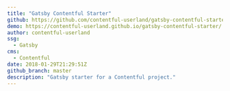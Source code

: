 ```yaml
---
title: "Gatsby Contentful Starter"
github: https://github.com/contentful-userland/gatsby-contentful-starter
demo: https://contentful-userland.github.io/gatsby-contentful-starter/
author: contentful-userland
ssg:
  - Gatsby
cms:
  - Contentful
date: 2018-01-29T21:29:51Z
github_branch: master
description: "Gatsby starter for a Contentful project."
---
```

